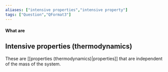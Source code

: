 ```yaml
---
aliases: ["intensive properties","intensive property"]
tags: ["Question","QFormat3"]
---
```


#### What are
## Intensive properties (thermodynamics)
These are [[properties (thermodynamics)|properties]] that are independent of the mass of the system.